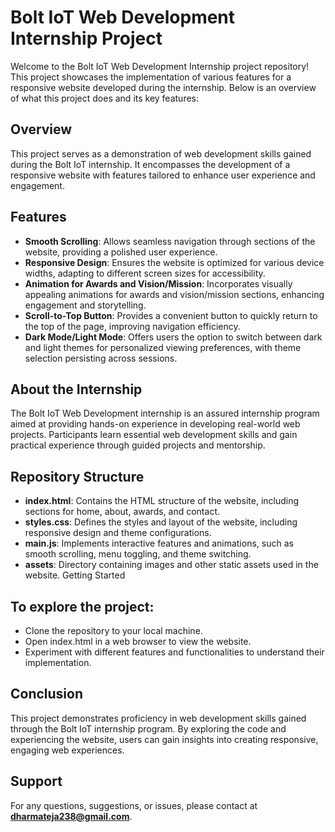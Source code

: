 # **Bolt IoT Web Development Internship Project**

Welcome to the Bolt IoT Web Development Internship project repository! This project showcases the implementation of various features for a responsive website developed during the internship. Below is an overview of what this project does and its key features:

## **Overview**

This project serves as a demonstration of web development skills gained during the Bolt IoT internship. It encompasses the development of a responsive website with features tailored to enhance user experience and engagement.

## **Features**

- **Smooth Scrolling**: Allows seamless navigation through sections of the website, providing a polished user experience.
- **Responsive Design**: Ensures the website is optimized for various device widths, adapting to different screen sizes for accessibility.
- **Animation for Awards and Vision/Mission**: Incorporates visually appealing animations for awards and vision/mission sections, enhancing engagement and storytelling.
- **Scroll-to-Top Button**: Provides a convenient button to quickly return to the top of the page, improving navigation efficiency.
- **Dark Mode/Light Mode**: Offers users the option to switch between dark and light themes for personalized viewing preferences, with theme selection persisting across sessions.

## **About the Internship**

The Bolt IoT Web Development internship is an assured internship program aimed at providing hands-on experience in developing real-world web projects. Participants learn essential web development skills and gain practical experience through guided projects and mentorship.

## **Repository Structure**

- **index.html**: Contains the HTML structure of the website, including sections for home, about, awards, and contact.
- **styles.css**: Defines the styles and layout of the website, including responsive design and theme configurations.
- **main.js**: Implements interactive features and animations, such as smooth scrolling, menu toggling, and theme switching.
- **assets**: Directory containing images and other static assets used in the website.
Getting Started

## **To explore the project:**

- Clone the repository to your local machine.
- Open index.html in a web browser to view the website.
- Experiment with different features and functionalities to understand their implementation.

## **Conclusion**

This project demonstrates proficiency in web development skills gained through the Bolt IoT internship program. By exploring the code and experiencing the website, users can gain insights into creating responsive, engaging web experiences.

## **Support**
For any questions, suggestions, or issues, please contact at **dharmateja238@gmail.com**.
